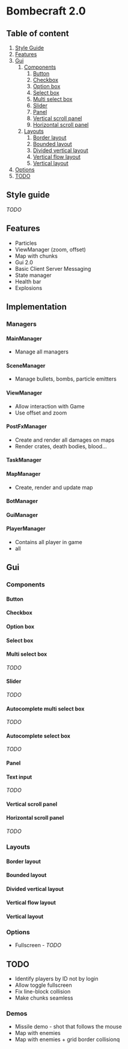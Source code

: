 # Bombecraft 2.0

## Table of content
 1. [Style Guide](#style-guide)
 2. [Features](#features)
 3. [Gui](#gui)
     1. [Components](#components)
         1. [Button](#button)
         2. [Checkbox](#Checkbox)
         3. [Option box](#option-box)
         4. [Select box](#select-box)
         5. [Multi select box](#multi-select-box)
         6. [Slider](#slider)
         7. [Panel](#slider)
         8. [Vertical scroll panel](#vertical-flow-layout)
         9. [Horizontal scroll panel](#horizontal-scroll-panel)
     2. [Layouts](#layouts)
         1. [Border layout](#border-layout)
         2. [Bounded layout](#bounded-layout)
         3. [Divided vertical layout](#divided-vertical-layout)
         4. [Vertical flow layout](#vertical-flow-layout)
         5. [Vertical layout](#vertical-layout)
 3. [Options](#options)
 3. [TODO](#todo)
## Style guide
 _TODO_
## Features
 - Particles
 - ViewManager (zoom, offset)
 - Map with chunks
 - Gui 2.0
 - Basic Client Server Messaging
 - State manager
 - Health bar
 - Explosions
 
## Implementation
### Managers
#### MainManager
 - Manage all managers
#### SceneManager
 - Manage bullets, bombs, particle emitters
#### ViewManager
 - Allow interaction with Game
 - Use offset and zoom
#### PostFxManager
 - Create and render all damages on maps
 - Render crates, death bodies, blood...
#### TaskManager
#### MapManager
 - Create, render and update map
#### BotManager
#### GuiManager
#### PlayerManager
 - Contains all player in game
 - all
## Gui
### Components
#### Button
#### Checkbox
#### Option box
#### Select box
#### Multi select box
 _TODO_
#### Slider
 _TODO_
#### Autocomplete multi select box
 _TODO_
#### Autocomplete select box
 _TODO_
#### Panel
#### Text input
 _TODO_
#### Vertical scroll panel
#### Horizontal scroll panel
 _TODO_
 
### Layouts
#### Border layout
#### Bounded layout
#### Divided vertical layout
#### Vertical flow layout
#### Vertical layout

### Options
 - Fullscreen - _TODO_

## TODO
 - Identify players by ID not by login
 - Allow toggle fullscreen
 - Fix line-block collision
 - Make chunks seamless 
### Demos
 - Missile demo - shot that follows the mouse
 - Map with enemies
 - Map with enemies + grid border collisionq
